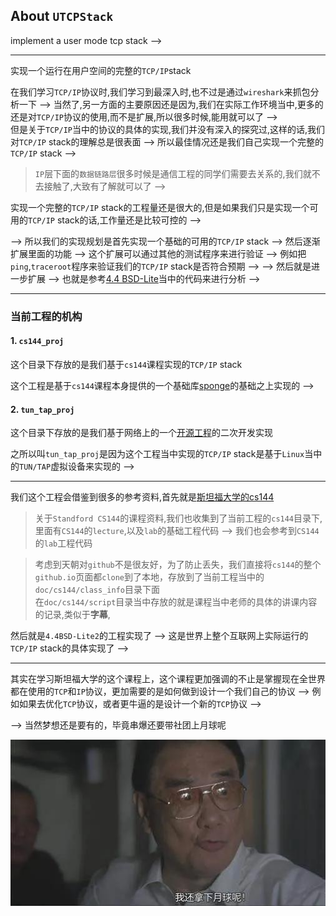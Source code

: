 ## About `UTCPStack`

implement a user mode tcp stack --> 

----------------------------------------------

实现一个运行在用户空间的完整的`TCP/IP`stack 

在我们学习`TCP/IP`协议时,我们学习到最深入时,也不过是通过`wireshark`来抓包分析一下 --> 当然了,另一方面的主要原因还是因为,我们在实际工作环境当中,更多的还是对`TCP/IP`协议的使用,而不是扩展,所以很多时候,能用就可以了 -->   
但是关于`TCP/IP`当中的协议的具体的实现,我们并没有深入的探究过,这样的话,我们对`TCP/IP` stack的理解总是很表面 --> 
所以最佳情况还是我们自己实现一个完整的`TCP/IP` stack --> 

> `IP`层下面的`数据链路层`很多时候是通信工程的同学们需要去关系的,我们就不去接触了,大致有了解就可以了 -->               

实现一个完整的`TCP/IP` stack的工程量还是很大的,但是如果我们只是实现一个可用的`TCP/IP` stack的话,工作量还是比较可控的 -->       


--> 所以我们的实现规划是首先实现一个基础的可用的`TCP/IP` stack --> 然后逐渐扩展里面的功能 --> 这个扩展可以通过其他的测试程序来进行验证 --> 例如把`ping`,`traceroot`程序来验证我们的`TCP/IP` stack是否符合预期 --> 
--> 然后就是进一步扩展 --> 也就是参考[4.4 BSD-Lite](https://github.com/chenshuo/4.4BSD-Lite2.git)当中的代码来进行分析 -->    

----------------------------------------------

### 当前工程的机构

#### 1. `cs144_proj`

这个目录下存放的是我们基于`cs144`课程实现的`TCP/IP` stack

这个工程是基于`cs144`课程本身提供的一个基础库[sponge](https://github.com/CS144/sponge)的基础之上实现的 --> 

#### 2. `tun_tap_proj`

这个目录下存放的是我们基于网络上的一个[开源工程](http://www.saminiir.com/lets-code-tcp-ip-stack-1-ethernet-arp/)的二次开发实现

之所以叫`tun_tap_proj`是因为这个工程当中实现的`TCP/IP` stack是基于`Linux`当中的`TUN/TAP`虚拟设备来实现的 --> 

----------------------------------------------

我们这个工程会借鉴到很多的参考资料,首先就是[斯坦福大学的cs144](https://github.com/CS144)  
> 关于`Standford CS144`的课程资料,我们也收集到了当前工程的`cs144`目录下,里面有`CS144`的`lecture`,以及`lab`的基础工程代码 --> 我们也会参考到`CS144`的`lab`工程代码

> 考虑到天朝对`github`不是很友好，为了防止丢失，我们直接将`cs144`的整个`github.io`页面都`clone`到了本地，存放到了当前工程当中的`doc/cs144/class_info`目录下面<br>在`doc/cs144/script`目录当中存放的就是课程当中老师的具体的讲课内容的记录,类似于**字幕**,



然后就是`4.4BSD-Lite2`的工程实现了 --> 这是世界上整个互联网上实际运行的`TCP/IP` stack的具体实现了 -->    


----------------------------------------------

其实在学习斯坦福大学的这个课程上，这个课程更加强调的不止是掌握现在全世界都在使用的`TCP`和`IP`协议，更加需要的是如何做到设计一个我们自己的协议 --> 例如如果去优化`TCP`协议，或者更牛逼的是设计一个新的`TCP`协议 -->    

--> 当然梦想还是要有的，毕竟串爆还要带社团上月球呢   

![](img/funny.jpeg)



